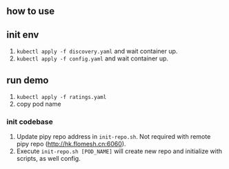 
## how to use

## init env

1. `kubectl apply -f discovery.yaml` and wait container up.
2. `kubectl apply -f config.yaml` and wait container up.

## run demo
1. `kubectl apply -f ratings.yaml`
2. copy pod name

### init codebase
1. Update pipy repo address in `init-repo.sh`. Not required with remote pipy repo (http://hk.flomesh.cn:6060).
2. Execute `init-repo.sh [POD_NAME]` will create new repo and initialize with scripts, as well config.